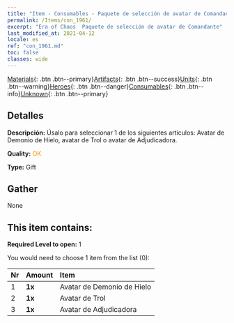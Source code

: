 ```yaml
---
title: "Item - Consumables - Paquete de selección de avatar de Comandante"
permalink: /Items/con_1961/
excerpt: "Era of Chaos  Paquete de selección de avatar de Comandante"
last_modified_at: 2021-04-12
locale: es
ref: "con_1961.md"
toc: false
classes: wide
---
```

 [Materials](/es/Items/){: .btn .btn--primary}[Artifacts](/es/Items/Artifacts/){: .btn .btn--success}[Units](/es/Items/Units/){: .btn .btn--warning}[Heroes](/es/Items/Heroes/){: .btn .btn--danger}[Consumables](/es/Items/Consumables/){: .btn .btn--info}[Unknown](/es/Items/Unknown/){: .btn .btn--primary}

## Detalles
 **Descripción:** Úsalo para seleccionar 1 de los siguientes artículos: Avatar de Demonio de Hielo, avatar de Trol o avatar de Adjudicadora.

 **Quality:** <span style="color: #FF8C00">OK</span>

 **Type:** Gift

## Gather

  None

## This item contains:

 **Required Level to open:** 1

 You would need to choose 1 item from the list (0):

  | Nr | Amount |     Item    |
  |:---|:-------|:------------|
  | 1 |  **1x** | Avatar de Demonio de Hielo |  | 
  | 2 |  **1x** | Avatar de Trol |  | 
  | 3 |  **1x** | Avatar de Adjudicadora |  | 
